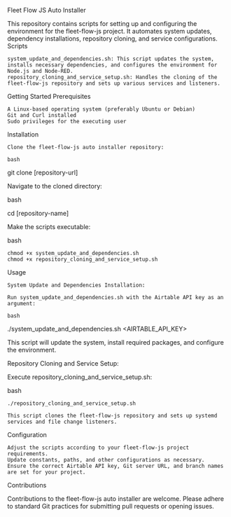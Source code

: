 Fleet Flow JS Auto Installer

This repository contains scripts for setting up and configuring the environment for the fleet-flow-js project. It automates system updates, dependency installations, repository cloning, and service configurations.
Scripts

    system_update_and_dependencies.sh: This script updates the system, installs necessary dependencies, and configures the environment for Node.js and Node-RED.
    repository_cloning_and_service_setup.sh: Handles the cloning of the fleet-flow-js repository and sets up various services and listeners.

Getting Started
Prerequisites

    A Linux-based operating system (preferably Ubuntu or Debian)
    Git and Curl installed
    Sudo privileges for the executing user

Installation

    Clone the fleet-flow-js auto installer repository:

    bash

git clone [repository-url]

Navigate to the cloned directory:

bash

cd [repository-name]

Make the scripts executable:

bash

    chmod +x system_update_and_dependencies.sh
    chmod +x repository_cloning_and_service_setup.sh

Usage

    System Update and Dependencies Installation:

    Run system_update_and_dependencies.sh with the Airtable API key as an argument:

    bash

./system_update_and_dependencies.sh <AIRTABLE_API_KEY>

This script will update the system, install required packages, and configure the environment.

Repository Cloning and Service Setup:

Execute repository_cloning_and_service_setup.sh:

bash

    ./repository_cloning_and_service_setup.sh

    This script clones the fleet-flow-js repository and sets up systemd services and file change listeners.

Configuration

    Adjust the scripts according to your fleet-flow-js project requirements.
    Update constants, paths, and other configurations as necessary.
    Ensure the correct Airtable API key, Git server URL, and branch names are set for your project.

Contributions

Contributions to the fleet-flow-js auto installer are welcome. Please adhere to standard Git practices for submitting pull requests or opening issues.